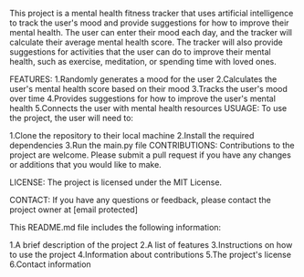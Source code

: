 This project is a mental health fitness tracker that uses artificial intelligence to track the user's mood and provide suggestions for how to improve their mental health. The user can enter their mood each day, and the tracker will calculate their average mental health score. The tracker will also provide suggestions for activities that the user can do to improve their mental health, such as exercise, meditation, or spending time with loved ones.

FEATURES:
1.Randomly generates a mood for the user
2.Calculates the user's mental health score based on their mood
3.Tracks the user's mood over time
4.Provides suggestions for how to improve the user's mental health
5.Connects the user with mental health resources 
USUAGE:
To use the project, the user will need to:

1.Clone the repository to their local machine
2.Install the required dependencies
3.Run the main.py file
CONTRIBUTIONS:
Contributions to the project are welcome. Please submit a pull request if you have any changes or additions that you would like to make.

LICENSE:
The project is licensed under the MIT License.

CONTACT:
If you have any questions or feedback, please contact the project owner at [email protected]

This README.md file includes the following information:

1.A brief description of the project
2.A list of features
3.Instructions on how to use the project
4.Information about contributions
5.The project's license
6.Contact information
